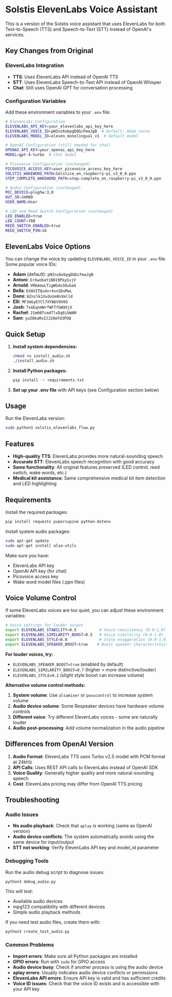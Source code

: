 # Solstis ElevenLabs Voice Assistant

This is a version of the Solstis voice assistant that uses ElevenLabs for both Text-to-Speech (TTS) and Speech-to-Text (STT) instead of OpenAI's services.

## Key Changes from Original

### ElevenLabs Integration
- **TTS**: Uses ElevenLabs API instead of OpenAI TTS
- **STT**: Uses ElevenLabs Speech-to-Text API instead of OpenAI Whisper
- **Chat**: Still uses OpenAI GPT for conversation processing

### Configuration Variables

Add these environment variables to your `.env` file:

```bash
# ElevenLabs Configuration
ELEVENLABS_API_KEY=your_elevenlabs_api_key_here
ELEVENLABS_VOICE_ID=pNInz6obpgDQGcFmaJgB  # Default: Adam voice
ELEVENLABS_MODEL_ID=eleven_monolingual_v1  # Default model

# OpenAI Configuration (still needed for chat)
OPENAI_API_KEY=your_openai_api_key_here
MODEL=gpt-4-turbo  # Chat model

# Picovoice Configuration (unchanged)
PICOVOICE_ACCESS_KEY=your_picovoice_access_key_here
SOLSTIS_WAKEWORD_PATH=Solstice_en_raspberry-pi_v3_0_0.ppn
STEP_COMPLETE_WAKEWORD_PATH=step-complete_en_raspberry-pi_v3_0_0.ppn

# Audio Configuration (unchanged)
MIC_DEVICE=plughw:3,0
OUT_SR=24000
USER_NAME=User

# LED and Reed Switch Configuration (unchanged)
LED_ENABLED=true
LED_COUNT=788
REED_SWITCH_ENABLED=true
REED_SWITCH_PIN=16
```

## ElevenLabs Voice Options

You can change the voice by updating `ELEVENLABS_VOICE_ID` in your `.env` file. Some popular voice IDs:

- **Adam** (default): `pNInz6obpgDQGcFmaJgB`
- **Antoni**: `ErXwobaYiN019PkySvjV`
- **Arnold**: `VR6AewLTigWG4xSOukaG`
- **Bella**: `EXAVITQu4vr4xnSDxMaL`
- **Domi**: `AZnzlk1XvdvUeBnXmlld`
- **Elli**: `MF3mGyEYCl7XYWbV9V6O`
- **Josh**: `TxGEqnHWrfWFTfGW9XjX`
- **Rachel**: `21m00Tcm4TlvDq8ikWAM`
- **Sam**: `yoZ06aMxZJJ28mfd3POQ`

## Quick Setup

1. **Install system dependencies:**
   ```bash
   chmod +x install_audio.sh
   ./install_audio.sh
   ```

2. **Install Python packages:**
   ```bash
   pip install -r requirements.txt
   ```

3. **Set up your .env file** with API keys (see Configuration section below)

## Usage

Run the ElevenLabs version:

```bash
sudo python3 solstis_elevenlabs_flow.py
```

## Features

- **High-quality TTS**: ElevenLabs provides more natural-sounding speech
- **Accurate STT**: ElevenLabs speech recognition with good accuracy
- **Same functionality**: All original features preserved (LED control, reed switch, wake words, etc.)
- **Medical kit assistance**: Same comprehensive medical kit item detection and LED highlighting

## Requirements

Install the required packages:

```bash
pip install requests pvporcupine python-dotenv
```

Install system audio packages:

```bash
sudo apt-get update
sudo apt-get install alsa-utils
```

Make sure you have:
- ElevenLabs API key
- OpenAI API key (for chat)
- Picovoice access key
- Wake word model files (.ppn files)

## Voice Volume Control

If some ElevenLabs voices are too quiet, you can adjust these environment variables:

```bash
# Voice settings for louder output
export ELEVENLABS_STABILITY=0.5          # Voice consistency (0.0-1.0)
export ELEVENLABS_SIMILARITY_BOOST=0.5   # Voice similarity (0.0-1.0) 
export ELEVENLABS_STYLE=0.0              # Style exaggeration (0.0-1.0)
export ELEVENLABS_SPEAKER_BOOST=true    # Boost speaker characteristics (true/false)
```

**For louder voices, try:**
- `ELEVENLABS_SPEAKER_BOOST=true` (enabled by default)
- `ELEVENLABS_SIMILARITY_BOOST=0.7` (higher = more distinctive/louder)
- `ELEVENLABS_STYLE=0.2` (slight style boost can increase volume)

**Alternative volume control methods:**
1. **System volume**: Use `alsamixer` or `pavucontrol` to increase system volume
2. **Audio device volume**: Some Respeaker devices have hardware volume controls
3. **Different voice**: Try different ElevenLabs voices - some are naturally louder
4. **Audio post-processing**: Add volume normalization in the audio pipeline

## Differences from OpenAI Version

1. **Audio Format**: ElevenLabs TTS uses Turbo v2.5 model with PCM format at 24kHz
2. **API Calls**: Uses REST API calls to ElevenLabs instead of OpenAI SDK
3. **Voice Quality**: Generally higher quality and more natural-sounding speech
4. **Cost**: ElevenLabs pricing may differ from OpenAI TTS pricing

## Troubleshooting

### Audio Issues
- **No audio playback**: Check that `aplay` is working (same as OpenAI version)
- **Audio device conflicts**: The system automatically avoids using the same device for input/output
- **STT not working**: Verify ElevenLabs API key and model_id parameter

### Debugging Tools
Run the audio debug script to diagnose issues:
```bash
python3 debug_audio.py
```

This will test:
- Available audio devices
- mpg123 compatibility with different devices
- Simple audio playback methods

If you need test audio files, create them with:
```bash
python3 create_test_audio.py
```

### Common Problems
- **Import errors**: Make sure all Python packages are installed
- **GPIO errors**: Run with `sudo` for GPIO access
- **Audio device busy**: Check if another process is using the audio device
- **aplay errors**: Usually indicates audio device conflicts or permissions
- **ElevenLabs API errors**: Ensure API key is valid and has sufficient credits
- **Voice ID issues**: Check that the voice ID exists and is accessible with your API key
